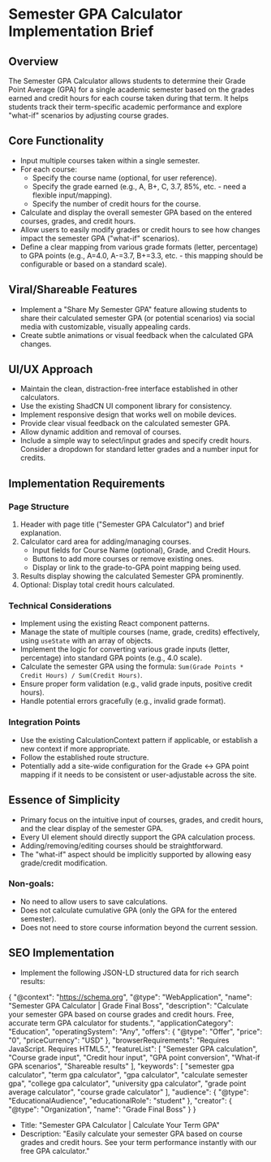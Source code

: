 # Semester GPA Calculator Implementation Brief

## Overview

The Semester GPA Calculator allows students to determine their Grade Point Average (GPA) for a single academic semester based on the grades earned and credit hours for each course taken during that term. It helps students track their term-specific academic performance and explore "what-if" scenarios by adjusting course grades.

## Core Functionality

- Input multiple courses taken within a single semester.
- For each course:
    - Specify the course name (optional, for user reference).
    - Specify the grade earned (e.g., A, B+, C, 3.7, 85%, etc. - need a flexible input/mapping).
    - Specify the number of credit hours for the course.
- Calculate and display the overall semester GPA based on the entered courses, grades, and credit hours.
- Allow users to easily modify grades or credit hours to see how changes impact the semester GPA ("what-if" scenarios).
- Define a clear mapping from various grade formats (letter, percentage) to GPA points (e.g., A=4.0, A-=3.7, B+=3.3, etc. - this mapping should be configurable or based on a standard scale).

## Viral/Shareable Features

- Implement a "Share My Semester GPA" feature allowing students to share their calculated semester GPA (or potential scenarios) via social media with customizable, visually appealing cards.
- Create subtle animations or visual feedback when the calculated GPA changes.

## UI/UX Approach

- Maintain the clean, distraction-free interface established in other calculators.
- Use the existing ShadCN UI component library for consistency.
- Implement responsive design that works well on mobile devices.
- Provide clear visual feedback on the calculated semester GPA.
- Allow dynamic addition and removal of courses.
- Include a simple way to select/input grades and specify credit hours. Consider a dropdown for standard letter grades and a number input for credits.

## Implementation Requirements

### Page Structure

1. Header with page title ("Semester GPA Calculator") and brief explanation.
2. Calculator card area for adding/managing courses.
    - Input fields for Course Name (optional), Grade, and Credit Hours.
    - Buttons to add more courses or remove existing ones.
    - Display or link to the grade-to-GPA point mapping being used.
3. Results display showing the calculated Semester GPA prominently.
4. Optional: Display total credit hours calculated.

### Technical Considerations

- Implement using the existing React component patterns.
- Manage the state of multiple courses (name, grade, credits) effectively, using `useState` with an array of objects.
- Implement the logic for converting various grade inputs (letter, percentage) into standard GPA points (e.g., 4.0 scale).
- Calculate the semester GPA using the formula: `Sum(Grade Points * Credit Hours) / Sum(Credit Hours)`.
- Ensure proper form validation (e.g., valid grade inputs, positive credit hours).
- Handle potential errors gracefully (e.g., invalid grade format).

### Integration Points

- Use the existing CalculationContext pattern if applicable, or establish a new context if more appropriate.
- Follow the established route structure.
- Potentially add a site-wide configuration for the Grade <-> GPA point mapping if it needs to be consistent or user-adjustable across the site.

## Essence of Simplicity

- Primary focus on the intuitive input of courses, grades, and credit hours, and the clear display of the semester GPA.
- Every UI element should directly support the GPA calculation process.
- Adding/removing/editing courses should be straightforward.
- The "what-if" aspect should be implicitly supported by allowing easy grade/credit modification.

### Non-goals:

- No need to allow users to save calculations.
- Does not calculate cumulative GPA (only the GPA for the entered semester).
- Does not need to store course information beyond the current session.

## SEO Implementation

- Implement the following JSON-LD structured data for rich search results:

{
"@context": "https://schema.org",
"@type": "WebApplication",
"name": "Semester GPA Calculator | Grade Final Boss",
"description": "Calculate your semester GPA based on course grades and credit hours. Free, accurate term GPA calculator for students.",
"applicationCategory": "Education",
"operatingSystem": "Any",
"offers": {
"@type": "Offer",
"price": "0",
"priceCurrency": "USD"
},
"browserRequirements": "Requires JavaScript. Requires HTML5.",
"featureList": [
"Semester GPA calculation",
"Course grade input",
"Credit hour input",
"GPA point conversion",
"What-if GPA scenarios",
"Shareable results"
],
"keywords": [
"semester gpa calculator",
"term gpa calculator",
"gpa calculator",
"calculate semester gpa",
"college gpa calculator",
"university gpa calculator",
"grade point average calculator",
"course grade calculator"
],
"audience": {
"@type": "EducationalAudience",
"educationalRole": "student"
},
"creator": {
"@type": "Organization",
"name": "Grade Final Boss"
}
}

- Title: "Semester GPA Calculator | Calculate Your Term GPA"
- Description: "Easily calculate your semester GPA based on course grades and credit hours. See your term performance instantly with our free GPA calculator."
